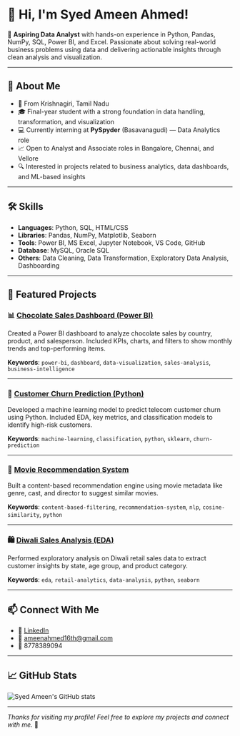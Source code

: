 # 👋 Hi, I'm Syed Ameen Ahmed!

🎯 **Aspiring Data Analyst** with hands-on experience in Python, Pandas, NumPy, SQL, Power BI, and Excel. Passionate about solving real-world business problems using data and delivering actionable insights through clean analysis and visualization.

---

## 🚀 About Me

- 📍 From Krishnagiri, Tamil Nadu  
- 🎓 Final-year student with a strong foundation in data handling, transformation, and visualization  
- 💻 Currently interning at **PySpyder** (Basavanagudi) — Data Analytics role  
- 📈 Open to Analyst and Associate roles in Bangalore, Chennai, and Vellore  
- 🔍 Interested in projects related to business analytics, data dashboards, and ML-based insights

---

## 🛠️ Skills

- **Languages**: Python, SQL, HTML/CSS
- **Libraries**: Pandas, NumPy, Matplotlib, Seaborn
- **Tools**: Power BI, MS Excel, Jupyter Notebook, VS Code, GitHub
- **Database**: MySQL, Oracle SQL
- **Others**: Data Cleaning, Data Transformation, Exploratory Data Analysis, Dashboarding

---

## 📂 Featured Projects

### 📊 [Chocolate Sales Dashboard (Power BI)](https://github.com/syedameen16/Power-BI-Chocolate-Sales-Dashboard)
Created a Power BI dashboard to analyze chocolate sales by country, product, and salesperson. Included KPIs, charts, and filters to show monthly trends and top-performing items.

**Keywords**: `power-bi`, `dashboard`, `data-visualization`, `sales-analysis`, `business-intelligence`

---

### 🤖 [Customer Churn Prediction (Python)](https://github.com/your-repo)
Developed a machine learning model to predict telecom customer churn using Python. Included EDA, key metrics, and classification models to identify high-risk customers.

**Keywords**: `machine-learning`, `classification`, `python`, `sklearn`, `churn-prediction`

---

### 🎥 [Movie Recommendation System](https://github.com/your-repo)
Built a content-based recommendation engine using movie metadata like genre, cast, and director to suggest similar movies.

**Keywords**: `content-based-filtering`, `recommendation-system`, `nlp`, `cosine-similarity`, `python`

---

### 🛍️ [Diwali Sales Analysis (EDA)](https://github.com/your-repo)
Performed exploratory analysis on Diwali retail sales data to extract customer insights by state, age group, and product category.

**Keywords**: `eda`, `retail-analytics`, `data-analysis`, `python`, `seaborn`

---

## 📫 Connect With Me

- 💼 [LinkedIn](https://www.linkedin.com/in/syed-ameen-9b3871217/)
- 📧 <a href="mailto:ameenahmed16th@gmail.com">ameenahmed16th@gmail.com</a>
- 📱 8778389094

---

## 📈 GitHub Stats

![Syed Ameen's GitHub stats](https://github-readme-stats.vercel.app/api?username=syedameen16&show_icons=true&theme=default)

---

_Thanks for visiting my profile! Feel free to explore my projects and connect with me._ 🙌
